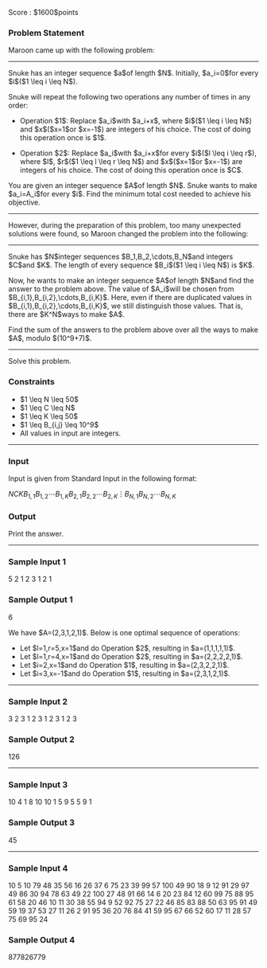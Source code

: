 
<div>

<span>

<span>

<p>
Score : $1600$points
</p>

<div>

<section>

### **Problem Statement**

<p>
Maroon came up with the following problem:
</p>

---

<p>
Snuke has an integer sequence $a$of length $N$.
Initially, $a_i=0$for every $i$($1 \leq i \leq N$).
</p>

<p>
Snuke will repeat the following two operations any number of times in any order:
</p>

<ul>

<li>

<p>
Operation $1$: Replace $a_i$with $a_i+x$, where $i$($1 \leq i \leq N$) and $x$($x=1$or $x=-1$) are integers of his choice.
The cost of doing this operation once is $1$.
</p>

</li>

<li>

<p>
Operation $2$: Replace $a_i$with $a_i+x$for every $i$($l \leq i \leq r$), where $l$, $r$($1 \leq l \leq r \leq N$) and  $x$($x=1$or $x=-1$) are integers of his choice.
The cost of doing this operation once is $C$.
</p>

</li>

</ul>

<p>
You are given an integer sequence $A$of length $N$.
Snuke wants to make $a_i=A_i$for every $i$.
Find the minimum total cost needed to achieve his objective.
</p>

---

<p>
However, during the preparation of this problem, too many unexpected solutions were found, so Maroon changed the problem into the following:
</p>

---

<p>
Snuke has $N$integer sequences $B_1,B_2,\cdots,B_N$and integers $C$and $K$.
The length of every sequence $B_i$($1 \leq i \leq N$) is $K$.
</p>

<p>
Now, he wants to make an integer sequence $A$of length $N$and find the answer to the problem above.
The value of $A_i$will be chosen from $B_{i,1},B_{i,2},\cdots,B_{i,K}$.
Here, even if there are duplicated values in $B_{i,1},B_{i,2},\cdots,B_{i,K}$, we still distinguish those values.
That is, there are $K^N$ways to make $A$.
</p>

<p>
Find the sum of the answers to the problem above over all the ways to make $A$, modulo $(10^9+7)$.
</p>

---

<p>
Solve this problem.
</p>

</section>

</div>

<div>

<section>

### **Constraints**

<ul>

<li>
$1 \leq N \leq 50$
</li>

<li>
$1 \leq C \leq N$
</li>

<li>
$1 \leq K \leq 50$
</li>

<li>
$1 \leq B_{i,j} \leq 10^9$
</li>

<li>
All values in input are integers.
</li>

</ul>

</section>

</div>

---

<div>

<div>

<section>

### **Input**

<p>
Input is given from Standard Input in the following format:
</p>

<div>

$N$$C$$K$$B_{1,1}$$B_{1,2}$$\cdots$$B_{1,K}$$B_{2,1}$$B_{2,2}$$\cdots$$B_{2,K}$$\vdots$$B_{N,1}$$B_{N,2}$$\cdots$$B_{N,K}$
</div>

</section>

</div>

<div>

<section>

### **Output**

<p>
Print the answer.
</p>

</section>

</div>

</div>

---

<div>

<section>

### **Sample Input 1**

<div>

5 2 1
2
3
1
2
1

</div>

</section>

</div>

<div>

<section>

### **Sample Output 1**

<div>

6

</div>

<p>
We have $A=(2,3,1,2,1)$.
Below is one optimal sequence of operations:
</p>

<ul>

<li>
Let $l=1,r=5,x=1$and do Operation $2$, resulting in $a=(1,1,1,1,1)$.
</li>

<li>
Let $l=1,r=4,x=1$and do Operation $2$, resulting in $a=(2,2,2,2,1)$.
</li>

<li>
Let $i=2,x=1$and do Operation $1$, resulting in $a=(2,3,2,2,1)$.
</li>

<li>
Let $i=3,x=-1$and do Operation $1$, resulting in $a=(2,3,1,2,1)$.
</li>

</ul>

</section>

</div>

---

<div>

<section>

### **Sample Input 2**

<div>

3 2 3
1 2 3
1 2 3
1 2 3

</div>

</section>

</div>

<div>

<section>

### **Sample Output 2**

<div>

126

</div>

</section>

</div>

---

<div>

<section>

### **Sample Input 3**

<div>

10 4 1
8
10
10
1
5
9
5
5
9
1

</div>

</section>

</div>

<div>

<section>

### **Sample Output 3**

<div>

45

</div>

</section>

</div>

---

<div>

<section>

### **Sample Input 4**

<div>

10 5 10
79 48 35 56 16 26 37 6 75 23
39 99 57 100 49 90 18 9 12 91
29 97 49 86 30 94 78 63 49 22
100 27 48 91 66 14 6 20 23 84
12 60 99 75 88 95 61 58 20 46
10 11 30 38 55 94 9 52 92 75
27 22 46 85 83 88 50 63 95 91
49 59 19 37 53 27 11 26 2 91
95 36 20 76 84 41 59 95 67 66
52 60 17 11 28 57 75 69 95 24

</div>

</section>

</div>

<div>

<section>

### **Sample Output 4**

<div>

877826779

</div>

</section>

</div>

</span>

</span>

</div>

